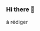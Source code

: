 ### Hi there 👋

<!--
**Annotate-on/Annotate-on** is a ✨ _special_ ✨ repository because its `README.md` (this file) appears on your GitHub profile.

Annotate-on est une annoteuse collaborative rapide initialement développée pour les **sciences naturalistes** par le laboratoire [Dicen-idf](https://www.dicen-idf.org), dans le cadre du projet ANR Recolnat regroupant notamment le [Cnam](https://www.cnam.fr) et le [MNHN](https://www.mnhn.fr). 
Elel a ensuite été étendue à l'utilisation en **humanités numériques** par le laboratoire Dicen-IdF dans le cadre du projet OPAAH-IIIF au sein du Labex [Les passés dans le présent](http://passes-present.eu/).
# En sciences naturalistes
Il a été conçu pour l’annotation d’herbier et de collections en zoologie ou paléontologie, constitués d’images standardisées, dans un contexte de tâches très homogènes et répétitives sur des dizaines ou centaines d’images, portant sur des projets de recherche très variés. La combinaison, dans le même outil Annotate-on,  d’annotations situées spatialement dans des images accessibles sur le web  et d’une ergonomie propre aux métiers de la recherche naturaliste dans le même outil Recolnat Annotate[2] offre au chercheur la possibilité de manipuler et analyser des corpus de plusieurs centaines de planches et de constituer de tableaux de résultats d’observations utilisables dans des outils tiers en quelques heures.
Annotate offre actuellement plusieurs gammes d’outils aux chercheurs :
●	Une palette pour effectuer des mesures physiques (longueur, angle), propres aux sciences naturalistes.
●	Une autre palette pour marquer et commenter zones et points d’intérêts dans les images, dénombrer des éléments, transcrire des étiquettes manuscrites ou typographiques.
●	Un tagueur d’images et d’annotations offrant :
●      Un éditeur de modèles d’annotations.
●      Un couplage avec Xper, outil d’identification doté d’un puissant éditeur collaboratif de données descriptives, développé pour la biodiversité et utilisable dans tout autre domaine pour des identifications sur des ensembles de critères catégoriques ou numériques.
●      Un éditeur de métadonnées compatible Dublin Core.
●      Un éditeur de collections virtuelles (en cours de développement) pour constituer des séquences d’images à exposer, écrire sur ces images, éditer leurs cartels, les exporter.
●      Une API et un serveur Recolnat IIIF de présentation (en cours de développement)
![image](https://user-images.githubusercontent.com/94907733/143025795-a9e858b1-2f13-4d05-8148-8746a5ebff66.png)
# En humanités numériques
--> à rédiger
